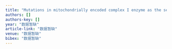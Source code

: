 ```yaml
---
title: "Mutations in mitochondrially encoded complex I enzyme as the second common cause in a cohort of Chinese patients with mitochondrial myopathy, encephalopathy, lactic acidosis …"
authors: []
authors-key: []
year: "数据暂缺"
article-link: "数据暂缺"
venue: "数据暂缺"
bibex: "数据暂缺"
---
```

